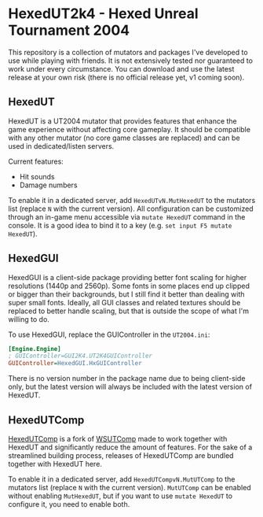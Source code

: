 # HexedUT2k4 - Hexed Unreal Tournament 2004

This repository is a collection of mutators and packages I've developed to use while playing with friends.
It is not extensively tested nor guaranteed to work under every circumstance.
You can download and use the latest release at your own risk (there is no official release yet, v1 coming soon).

## HexedUT

HexedUT is a UT2004 mutator that provides features that enhance the game experience without affecting core gameplay.
It should be compatible with any other mutator (no core game classes are replaced) and can be used in dedicated/listen servers.

Current features:
* Hit sounds
* Damage numbers

To enable it in a dedicated server, add `HexedUTvN.MutHexedUT` to the mutators list (replace `N` with the current version).
All configuration can be customized through an in-game menu accessible via `mutate HexedUT` command in the console.
It is a good idea to bind it to a key (e.g. `set input F5 mutate HexedUT`).

## HexedGUI

HexedGUI is a client-side package providing better font scaling for higher resolutions (1440p and 2560p).
Some fonts in some places end up clipped or bigger than their backgrounds, but I still find it better than dealing with super small fonts.
Ideally, all GUI classes and related textures should be replaced to better handle scaling, but that is outside the scope of what I'm willing to do.

To use HexedGUI, replace the GUIController in the `UT2004.ini`:

```ini
[Engine.Engine]
; GUIController=GUI2K4.UT2K4GUIController
GUIController=HexedGUI.HxGUIController
```

There is no version number in the package name due to being client-side only, but the latest version will always be included with the latest version of HexedUT.

## HexedUTComp

[HexedUTComp](https://github.com/hexengraf/HexedUTComp) is a fork of [WSUTComp](https://github.com/zenakuten/WSUTComp) made to work together with HexedUT and significantly reduce the amount of features.
For the sake of a streamlined building process, releases of HexedUTComp are bundled together with HexedUT here.

To enable it in a dedicated server, add `HexedUTCompvN.MutUTComp` to the mutators list (replace `N` with the current version).
`MutUTComp` can be enabled without enabling `MutHexedUT`, but if you want to use `mutate HexedUT` to configure it, you need to enable both.
